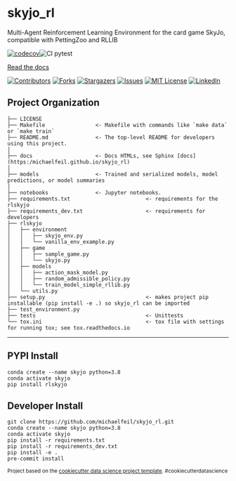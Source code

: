 skyjo_rl
==============================

Multi-Agent Reinforcement Learning Environment for the card game SkyJo, compatible with PettingZoo and RLLIB

[![codecov](https://codecov.io/gh/michaelfeil/skyjo_rl/branch/master/graph/badge.svg?token=56TSLUCER8)](https://codecov.io/gh/michaelfeil/skyjo_rl)![CI pytest](https://github.com/michaelfeil/skyjo_rl/actions/workflows/test_release.yml/badge.svg)

[Read the docs](https://michaelfeil.github.io/skyjo_rl/)
<!-- PROJECT SHIELDS -->
[![Contributors][contributors-shield]][contributors-url]
[![Forks][forks-shield]][forks-url]
[![Stargazers][stars-shield]][stars-url]
[![Issues][issues-shield]][issues-url]
[![MIT License][license-shield]][license-url]
[![LinkedIn][linkedin-shield]][linkedin-url]

Project Organization
------------

    ├── LICENSE
    ├── Makefile                <- Makefile with commands like `make data` or `make train`
    ├── README.md               <- The top-level README for developers using this project.
    │
    ├── docs                    <- Docs HTMLs, see Sphinx [docs](https:/michaelfeil.github.io/skyjo_rl)
    │
    ├── models                  <- Trained and serialized models, model predictions, or model summaries
    │
    ├── notebooks               <- Jupyter notebooks. 
    ├── requirements.txt                        <- requirements for the rlskyjo
    ├── requirements_dev.txt                    <- requirements for developers
    ├── rlskyjo                                    
    │   ├── environment
    │   │   ├── skyjo_env.py
    │   │   └── vanilla_env_example.py
    │   ├── game
    │   │   ├── sample_game.py
    │   │   └── skyjo.py
    │   ├── models
    │   │   ├── action_mask_model.py
    │   │   ├── random_admissible_policy.py
    │   │   └── train_model_simple_rllib.py
    │   └── utils.py
    ├── setup.py                                <- makes project pip installable (pip install -e .) so skyjo_rl can be imported
    ├── test_environment.py
    ├── tests                                   <- Unittests
    └── tox.ini                                 <- tox file with settings for running tox; see tox.readthedocs.io

--------

## PYPI Install
```
conda create --name skyjo python=3.8
conda activate skyjo
pip install rlskyjo
```

## Developer Install
```
git clone https://github.com/michaelfeil/skyjo_rl.git
conda create --name skyjo python=3.8
conda activate skyjo
pip install -r requirements.txt
pip install -r requirements_dev.txt
pip install -e .
pre-commit install
```


<p><small>Project based on the <a target="_blank" href="https://drivendata.github.io/cookiecutter-data-science/">cookiecutter data science project template</a>. #cookiecutterdatascience</small></p>

<!-- MARKDOWN LINKS & IMAGES -->
<!-- https://www.markdownguide.org/basic-syntax/#reference-style-links -->
[contributors-shield]: https://img.shields.io/github/contributors/michaelfeil/skyjo_rl.svg?style=for-the-badge
[contributors-url]: https://github.com/michaelfeil/skyjo_rl/graphs/contributors
[forks-shield]: https://img.shields.io/github/forks/michaelfeil/skyjo_rl.svg?style=for-the-badge
[forks-url]: https://github.com/michaelfeil/skyjo_rl/network/members
[stars-shield]: https://img.shields.io/github/stars/michaelfeil/skyjo_rl.svg?style=for-the-badge
[stars-url]: https://github.com/michaelfeil/skyjo_rl/stargazers
[issues-shield]: https://img.shields.io/github/issues/michaelfeil/skyjo_rl.svg?style=for-the-badge
[issues-url]: https://github.com/michaelfeil/skyjo_rl/issues
[license-shield]: https://img.shields.io/github/license/michaelfeil/skyjo_rl.svg?style=for-the-badge
[license-url]: https://github.com/michaelfeil/skyjo_rl/blob/master/LICENSE.txt
[linkedin-shield]: https://img.shields.io/badge/-LinkedIn-black.svg?style=for-the-badge&logo=linkedin&colorB=555
[linkedin-url]: https://linkedin.com/in/michael-feil
